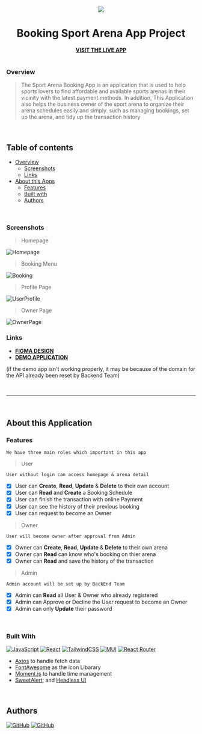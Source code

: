 <div align="center">
  <img src="https://cdn.discordapp.com/attachments/965636649633579048/974519983751184434/Hobiku-logo.png" />
  <h1>Booking Sport Arena App Project</h1>
  <a href="https://booking-sport-arena.vercel.app/" target="_blank"><strong>VISIT THE LIVE APP</strong></a>
</div>

<br />

### Overview
> The Sport Arena Booking App is an application that is used to help sports lovers to find affordable and available sports arenas in their vicinity with the latest payment methods.
In addition, This Application also helps the business owner of the sport arena to organize their arena schedules easily and simply.
such as managing bookings, set up the arena, and tidy up the transaction history

<br/>

## Table of contents
- [Overview](#overview)
  - [Screenshots](#screenshots)
  - [Links](#links)
- [About this Apps](#about-this-application)
  - [Features](#features)
  - [Built with](#built-with)
  - [Authors](#authors)

<br/>

### Screenshots

> Homepage

![Homepage](https://cdn.discordapp.com/attachments/965636649633579048/974505124108058634/Homepage.png)

> Booking Menu

![Booking](https://cdn.discordapp.com/attachments/965636649633579048/974505123730563162/Booking.png)

> Profile Page

![UserProfile](https://cdn.discordapp.com/attachments/965636649633579048/974505124779139152/Profile.png)

> Owner Page

![OwnerPage](https://cdn.discordapp.com/attachments/965636649633579048/974505124414226442/Owner.png)

### Links
 - [**FIGMA DESIGN**](https://www.figma.com/file/wc1Aye69HurKmOu0QnlfdY/sport-arena?node-id=0%3A1)
 - [**DEMO APPLICATION**](https://booking-sport-arena.vercel.app/)
 
(if the demo app isn't working properly, it may be because of the domain for the API already been reset by Backend Team)

<br/>
<hr />
<br/>

## About this Application
### Features
``` We have three main roles which important in this app ```
>User

`User without login can access homepage & arena detail`
- [x] User can **Create**, **Read**, **Update** & **Delete** to their own account
- [x] User can **Read** and **Create** a Booking Schedule
- [x] User can finish the transaction with online Payment
- [x] User can see the history of their previous booking
- [x] User can request to become an Owner

>Owner

`User will become owner after approval from Admin`
- [x] Owner can **Create**, **Read**, **Update** & **Delete** to their own arena
- [x] Owner can **Read** can know who's booking on thier arena
- [x] Owner can **Read** and save the history of the transaction

>Admin

`Admin account will be set up by BackEnd Team`
- [x] Admin can **Read** all User & Owner who already registered
- [x] Admin can Approve or Decline the User request to become an Owner
- [x] Admin can only **Update** their password

<br/>

### Built With
[![JavaScript](https://img.shields.io/badge/javascript-%23323330.svg?style=for-the-badge&logo=javascript&logoColor=%23F7DF1E)](https://www.javascript.com/)
[![React](https://img.shields.io/badge/react-%2320232a.svg?style=for-the-badge&logo=react&logoColor=%2361DAFB)](https://reactjs.org/)
[![TailwindCSS](https://img.shields.io/badge/tailwindcss-%2338B2AC.svg?style=for-the-badge&logo=tailwind-css&logoColor=white)](tailwindcss.com/)
[![MUI](https://img.shields.io/badge/MUI-%230081CB.svg?style=for-the-badge&logo=mui&logoColor=white)](mui.com/)
[![React Router](https://img.shields.io/badge/React_Router-CA4245?style=for-the-badge&logo=react-router&logoColor=white)](https://reactrouter.com/)
- [Axios](axios-http.com/)  to handle fetch data
- [FontAwesome](https://fontawesome.com/) as the icon Libarary
- [Moment.js](https://momentjs.com/) to handle time management
- [SweetAlert](https://sweetalert2.github.io/), and [Headless UI](https://headlessui.dev/)

<br/>

## Authors
[![GitHub](https://img.shields.io/badge/Ahmad_Tiar-%23121011.svg?style=for-the-badge&logo=github&logoColor=white)](https://github.com/codpen)
[![GitHub](https://img.shields.io/badge/Ricky_H-%23121011.svg?style=for-the-badge&logo=github&logoColor=white)](https://github.com/Ricky-ard)

